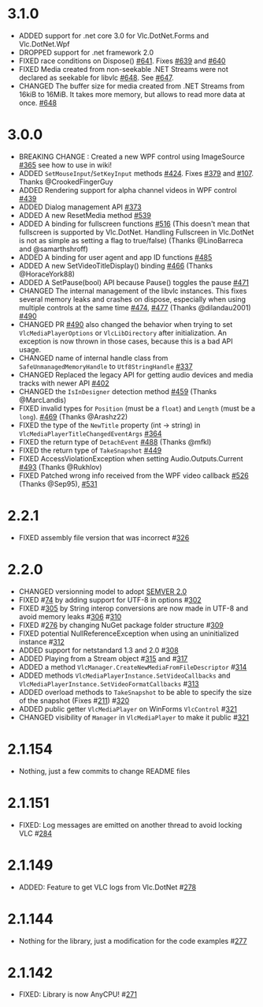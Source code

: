 # 3.1.0
- ADDED support for .net core 3.0 for Vlc.DotNet.Forms and Vlc.DotNet.Wpf
- DROPPED support for .net framework 2.0
- FIXED race conditions on Dispose() [#641](https://github.com/ZeBobo5/Vlc.DotNet/pull/641). Fixes [#639](https://github.com/ZeBobo5/Vlc.DotNet/issues/639) and [#640](https://github.com/ZeBobo5/Vlc.DotNet/issues/640)
- FIXED Media created from non-seekable .NET Streams were not declared as seekable for libvlc [#648](https://github.com/ZeBobo5/Vlc.DotNet/pull/648). See [#647](https://github.com/ZeBobo5/Vlc.DotNet/issues/647).
- CHANGED The buffer size for media created from .NET Streams from 16kiB to 16MiB. It takes more memory, but allows to read more data at once. [#648](https://github.com/ZeBobo5/Vlc.DotNet/pull/648)

# 3.0.0
- BREAKING CHANGE : Created a new WPF control using ImageSource [#365](https://github.com/ZeBobo5/Vlc.DotNet/pull/365) see how to use in wiki!
- ADDED `SetMouseInput`/`SetKeyInput` methods [#424](https://github.com/ZeBobo5/Vlc.DotNet/pull/424). Fixes [#379](https://github.com/ZeBobo5/Vlc.DotNet/issues/379) and [#107](https://github.com/ZeBobo5/Vlc.DotNet/issues/107). Thanks @CrookedFingerGuy
- ADDED Rendering support for alpha channel videos in WPF control [#439](https://github.com/ZeBobo5/Vlc.DotNet/pull/439)
- ADDED Dialog management API [#373](https://github.com/ZeBobo5/Vlc.DotNet/pull/373)
- ADDED A new ResetMedia method [#539](https://github.com/ZeBobo5/Vlc.DotNet/pull/539)
- ADDED A binding for fullscreen functions [#516](https://github.com/ZeBobo5/Vlc.DotNet/pull/516) (This doesn't mean that fullscreen is supported by Vlc.DotNet. Handling Fullscreen in Vlc.DotNet is not as simple as setting a flag to true/false) (Thanks @LinoBarreca  and @samarthshroff)
- ADDED A binding for user agent and app ID functions [#485](https://github.com/ZeBobo5/Vlc.DotNet/pull/485)
- ADDED A new SetVideoTitleDisplay() binding [#466](https://github.com/ZeBobo5/Vlc.DotNet/pull/466) (Thanks @HoraceYork88)
- ADDED A SetPause(bool) API because Pause() toggles the pause [#471](https://github.com/ZeBobo5/Vlc.DotNet/pull/471)
- CHANGED The internal management of the libvlc instances. This fixes several memory leaks and crashes on dispose, especially when using multiple controls at the same time [#474](https://github.com/ZeBobo5/Vlc.DotNet/pull/490), [#477](https://github.com/ZeBobo5/Vlc.DotNet/pull/477) (Thanks @dilandau2001) [#490](https://github.com/ZeBobo5/Vlc.DotNet/pull/490)
- CHANGED PR [#490](https://github.com/ZeBobo5/Vlc.DotNet/pull/490) also changed the behavior when trying to set `VlcMediaPlayerOptions` or `VlcLibDirectory` after initialization. An exception is now thrown in those cases, because this is a bad API usage.
- CHANGED name of internal handle class from `SafeUnmanagedMemoryHandle` to `Utf8StringHandle` [#337](https://github.com/ZeBobo5/Vlc.DotNet/pull/337)
- CHANGED Replaced the legacy API for getting audio devices and media tracks with newer API [#402](https://github.com/ZeBobo5/Vlc.DotNet/pull/402)
- CHANGED the `IsInDesigner` detection method [#459](https://github.com/ZeBobo5/Vlc.DotNet/pull/459) (Thanks @MarcLandis)
- FIXED invalid types for `Position` (must be a `float`) and `Length` (must be a `long`).  [#469](https://github.com/ZeBobo5/Vlc.DotNet/pull/469) (Thanks @Arashz22)
- FIXED the type of the `NewTitle` property (int -> string) in `VlcMediaPlayerTitleChangedEventArgs` [#364](https://github.com/ZeBobo5/Vlc.DotNet/pull/364)
- FIXED the return type of `DetachEvent` [#488](https://github.com/ZeBobo5/Vlc.DotNet/pull/488) (Thanks @mfkl)
- FIXED the return type of `TakeSnapshot` [#449](https://github.com/ZeBobo5/Vlc.DotNet/pull/449)
- FIXED AccessViolationException when setting Audio.Outputs.Current [#493](https://github.com/ZeBobo5/Vlc.DotNet/pull/493) (Thanks @Rukhlov)
- FIXED Patched wrong info received from the WPF video callback [#526](https://github.com/ZeBobo5/Vlc.DotNet/pull/526) (Thanks @Sep95), [#531](https://github.com/ZeBobo5/Vlc.DotNet/pull/531)

# 2.2.1
- FIXED assembly file version that was incorrect #[326](https://github.com/ZeBobo5/Vlc.DotNet/pull/326)

# 2.2.0
- CHANGED versionning model to adopt [SEMVER 2.0](http://semver.org/)
- FIXED #[74](https://github.com/ZeBobo5/Vlc.DotNet/issues/74) by adding support for UTF-8 in options #[302](https://github.com/ZeBobo5/Vlc.DotNet/pull/302)
- FIXED #[305](https://github.com/ZeBobo5/Vlc.DotNet/issues/305) by String interop conversions are now made in UTF-8 and avoid memory leaks #[306](https://github.com/ZeBobo5/Vlc.DotNet/pull/306) #[310](https://github.com/ZeBobo5/Vlc.DotNet/pull/310)
- FIXED #[276](https://github.com/ZeBobo5/Vlc.DotNet/issues/276) by changing NuGet package folder structure #[309](https://github.com/ZeBobo5/Vlc.DotNet/pull/309)
- FIXED potential NullReferenceException when using an uninitialized instance #[312](https://github.com/ZeBobo5/Vlc.DotNet/pull/312)
- ADDED support for netstandard 1.3 and 2.0 #[308](https://github.com/ZeBobo5/Vlc.DotNet/pull/308)
- ADDED Playing from a Stream object #[315](https://github.com/ZeBobo5/Vlc.DotNet/pull/315) and #[317](https://github.com/ZeBobo5/Vlc.DotNet/pull/317)
- ADDED a method `VlcManager.CreateNewMediaFromFileDescriptor` #[314](https://github.com/ZeBobo5/Vlc.DotNet/pull/314)
- ADDED methods `VlcMediaPlayerInstance.SetVideoCallbacks` and `VlcMediaPlayerInstance.SetVideoFormatCallbacks` #[313](https://github.com/ZeBobo5/Vlc.DotNet/pull/313)
- ADDED overload methods to `TakeSnapshot` to be able to specify the size of the snapshot (Fixes #[211](https://github.com/ZeBobo5/Vlc.DotNet/issues/211)) #[320](https://github.com/ZeBobo5/Vlc.DotNet/pull/320)
- ADDED public getter `VlcMediaPlayer` on WinForms `VlcControl` #[321](https://github.com/ZeBobo5/Vlc.DotNet/pull/321)
- CHANGED visibility of `Manager` in `VlcMediaPlayer` to make it public #[321](https://github.com/ZeBobo5/Vlc.DotNet/pull/321)

# 2.1.154
- Nothing, just a few commits to change README files

# 2.1.151
- FIXED: Log messages are emitted on another thread to avoid locking VLC #[284](https://github.com/ZeBobo5/Vlc.DotNet/pull/284)

# 2.1.149
- ADDED: Feature to get VLC logs from Vlc.DotNet #[278](https://github.com/ZeBobo5/Vlc.DotNet/pull/278)

# 2.1.144
- Nothing for the library, just a modification for the code examples #[277](https://github.com/ZeBobo5/Vlc.DotNet/pull/277)

# 2.1.142
- FIXED: Library is now AnyCPU! #[271](https://github.com/ZeBobo5/Vlc.DotNet/pull/271)
